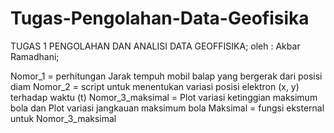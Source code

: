 # Tugas-Pengolahan-Data-Geofisika

TUGAS 1 PENGOLAHAN DAN ANALISI DATA GEOFFISIKA;
oleh : Akbar Ramadhani;

Nomor_1 = perhitungan Jarak tempuh mobil balap yang bergerak dari posisi diam
Nomor_2 = script untuk menentukan variasi posisi elektron (x, y) terhadap waktu (t)
Nomor_3_maksimal = Plot variasi ketinggian maksimum bola dan Plot variasi jangkauan maksimum bola
Maksimal = fungsi eksternal untuk Nomor_3_maksimal
